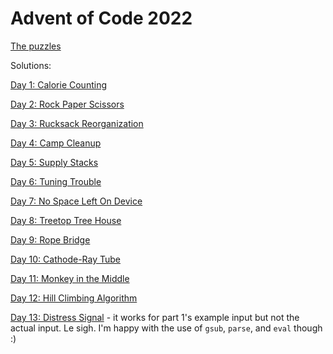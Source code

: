 # Advent of Code 2022

[The puzzles](https://adventofcode.com/2022/)

Solutions:
 
[Day 1: Calorie Counting](https://inductivestep.github.io/aoc2022/aoc01.nb.html)

[Day 2: Rock Paper Scissors](https://inductivestep.github.io/aoc2022/aoc02.nb.html)

[Day 3: Rucksack Reorganization](https://inductivestep.github.io/aoc2022/aoc03.nb.html)

[Day 4: Camp Cleanup](https://inductivestep.github.io/aoc2022/aoc04.nb.html)

[Day 5: Supply Stacks](https://inductivestep.github.io/aoc2022/aoc05.nb.html)

[Day 6: Tuning Trouble](https://inductivestep.github.io/aoc2022/aoc06.nb.html)

[Day 7: No Space Left On Device](https://inductivestep.github.io/aoc2022/aoc07.nb.html)

[Day 8: Treetop Tree House](https://inductivestep.github.io/aoc2022/aoc08.nb.html)

[Day 9: Rope Bridge](https://inductivestep.github.io/aoc2022/aoc09.nb.html)

[Day 10: Cathode-Ray Tube](https://inductivestep.github.io/aoc2022/aoc10.nb.html)

[Day 11: Monkey in the Middle](https://inductivestep.github.io/aoc2022/aoc11.nb.html)

[Day 12: Hill Climbing Algorithm](https://inductivestep.github.io/aoc2022/aoc12.nb.html)

[Day 13: Distress Signal](https://inductivestep.github.io/aoc2022/aoc13.nb.html) - it works for part 1's example input but not the actual input. Le sigh. I'm happy with the use of `gsub`, `parse`, and `eval` though :)
